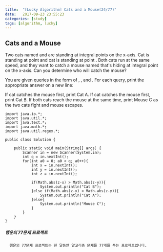 ```yaml
---
title:  "[Lucky Algorithm] Cats and a Mouse(24/77)"
date:   2017-09-23 23:55:23
categories: [study]
tags: [algorithm, lucky]
---
```

## Cats and a Mouse
Two cats named  and  are standing at integral points on the x-axis. Cat  is standing at point  and cat  is standing at point . Both cats run at the same speed, and they want to catch a mouse named  that's hiding at integral point  on the x-axis. Can you determine who will catch the mouse?

You are given  queries in the form of , , and . For each query, print the appropriate answer on a new line:

If cat  catches the mouse first, print Cat A.
If cat  catches the mouse first, print Cat B.
If both cats reach the mouse at the same time, print Mouse C as the two cats fight and mouse escapes.

```
import java.io.*;
import java.util.*;
import java.text.*;
import java.math.*;
import java.util.regex.*;

public class Solution {

    public static void main(String[] args) {
        Scanner in = new Scanner(System.in);
        int q = in.nextInt();
        for(int a0 = 0; a0 < q; a0++){
            int x = in.nextInt();
            int y = in.nextInt();
            int z = in.nextInt();

            if(Math.abs(z-x) > Math.abs(z-y)){
                System.out.println("Cat B");
            }else if(Math.abs(z-x) < Math.abs(z-y)){
                System.out.println("Cat A");
            }else{
                System.out.println("Mouse C");
            }
        }
    }
}
```

##### 행운의 77문제 프로젝트
```
  행운의 77문제 프로젝트는 한 달동안 알고리즘 문제를 77개를 푸는 프로젝트입니다.
```
